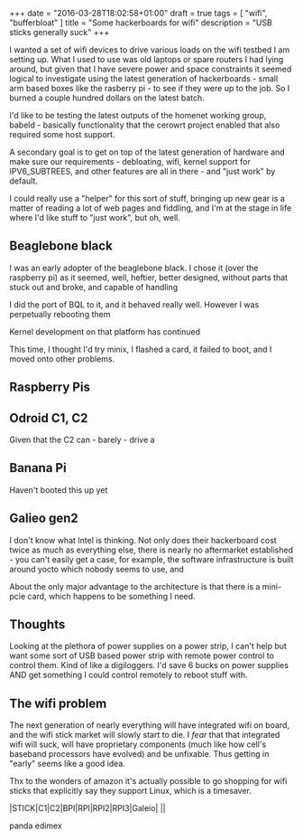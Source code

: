 +++
date = "2016-03-28T18:02:58+01:00"
draft = true
tags = [ "wifi", "bufferbloat" ]
title = "Some hackerboards for wifi"
description = "USB sticks generally suck"
+++

I wanted a set of wifi devices to drive various loads on the wifi
testbed I am setting up. What I used to use was old laptops or spare
routers I had lying around, but given that I have severe power and space
constraints it seemed logical to investigate using the latest generation
of hackerboards - small arm based boxes like the rasberry pi - to see if
they were up to the job. So I burned a couple hundred dollars on the
latest batch.

I'd like to be testing the latest outputs of the homenet working group,
babeld - basically functionality that the cerowrt project enabled that
also required some host support.

A secondary goal is to get on top of the latest generation of hardware
and make sure our requirements - debloating, wifi, kernel support for
IPV6_SUBTREES, and other features are all in there - and "just work" by
default.

I could really use a "helper" for this sort of stuff, bringing up new
gear is a matter of reading a lot of web pages and fiddling, and I'm at
the stage in life where I'd like stuff to "just work", but oh, well.


## Beaglebone black

I was an early adopter of the beaglebone black. I chose it (over the
raspberry pi) as it seemed, well, heftier, better designed, without
parts that stuck out and broke, and capable of handling

I did the port of BQL to it, and it behaved really well. However I was
perpetually rebooting them

Kernel development on that platform has continued

This time, I thought I'd try minix, I flashed a card, it failed to boot,
and I moved onto other problems.

## Raspberry Pis

## Odroid C1, C2

Given that the C2 can - barely - drive a

## Banana Pi

Haven't booted this up yet

## Galieo gen2

I don't know what Intel is thinking. Not only does their hackerboard
cost twice as much as everything else, there is nearly no aftermarket
established - you can't easily get a case, for example, the software
infrastructure is built around yocto which nobody seems to use, and

About the only major advantage to the architecture is that there is a
mini-pcie card, which happens to be something I need.

## Thoughts

Looking at the plethora of power supplies on a power strip, I can't help
but want some sort of USB based power strip with remote power control to
control them. Kind of like a digiloggers. I'd save 6 bucks on power
supplies AND get something I could control remotely to reboot stuff
with.

## The wifi problem

The next generation of nearly everything will have integrated wifi on
board, and the wifi stick market will slowly start to die. I *fear* that
that integrated wifi will suck, will have proprietary components (much
like how cell's baseband processors have evolved) and be unfixable. Thus
getting in "early" seems like a good idea.

Thx to the wonders of amazon it's actually possible to go shopping for
wifi sticks that explicitly say they support Linux, which is a
timesaver.


|STICK|C1|C2|BPI|RPI|RPI2|RPI3|Galeio|
|[]()|

panda
edimex
